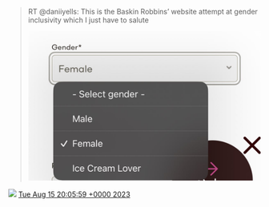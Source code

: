 > RT @daniiyells: This is the Baskin Robbins’ website attempt at gender inclusivity which I just have to salute 
> 
> ![](../../media/1691541766694993920-F3iK9MHXwAAMeot.jpg)

<img src="../../media/tweet.ico" width="12" /> [Tue Aug 15 20:05:59 +0000 2023](https://twitter.com/DromerDenker/status/1691541766694993920)